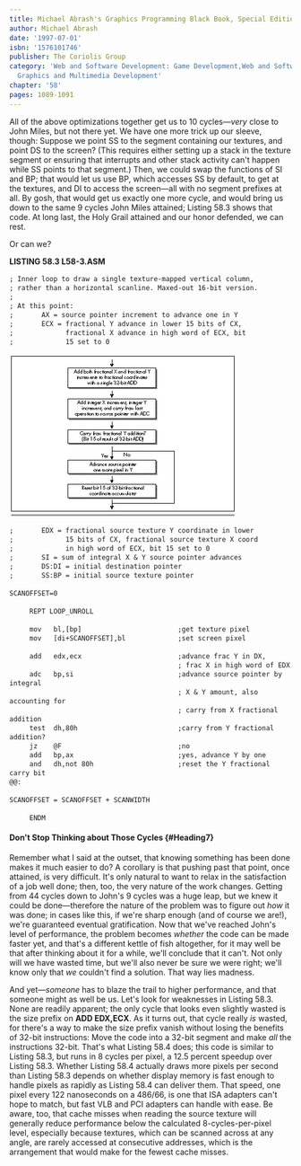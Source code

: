 ```yaml
---
title: Michael Abrash's Graphics Programming Black Book, Special Edition
author: Michael Abrash
date: '1997-07-01'
isbn: '1576101746'
publisher: The Coriolis Group
category: 'Web and Software Development: Game Development,Web and Software Development:
  Graphics and Multimedia Development'
chapter: '58'
pages: 1089-1091
---
```


All of the above optimizations together get us to 10 cycles—*very* close
to John Miles, but not there yet. We have one more trick up our sleeve,
though: Suppose we point SS to the segment containing our textures, and
point DS to the screen? (This requires either setting up a stack in the
texture segment or ensuring that interrupts and other stack activity
can't happen while SS points to that segment.) Then, we could swap the
functions of SI and BP; that would let us use BP, which accesses SS by
default, to get at the textures, and DI to access the screen—all with no
segment prefixes at all. By gosh, that would get us exactly one more
cycle, and would bring us down to the same 9 cycles John Miles attained;
Listing 58.3 shows that code. At long last, the Holy Grail attained and
our honor defended, we can rest.

Or can we?

**LISTING 58.3 L58-3.ASM**

    ; Inner loop to draw a single texture-mapped vertical column,
    ; rather than a horizontal scanline. Maxed-out 16-bit version.
    ;
    ; At this point:
    ;       AX = source pointer increment to advance one in Y
    ;       ECX = fractional Y advance in lower 15 bits of CX,
    ;             fractional X advance in high word of ECX, bit
    ;             15 set to 0

![**Figure 58.7**  *Final method for advancing source texture pointer.*](images/58-07.jpg)

    ;       EDX = fractional source texture Y coordinate in lower
    ;             15 bits of CX, fractional source texture X coord
    ;             in high word of ECX, bit 15 set to 0
    ;       SI = sum of integral X & Y source pointer advances
    ;       DS:DI = initial destination pointer
    ;       SS:BP = initial source texture pointer

    SCANOFFSET=0

         REPT LOOP_UNROLL

         mov   bl,[bp]                        ;get texture pixel
         mov   [di+SCANOFFSET],bl             ;set screen pixel

         add   edx,ecx                        ;advance frac Y in DX,
                                              ; frac X in high word of EDX
         adc   bp,si                          ;advance source pointer by integral
                                              ; X & Y amount, also accounting for
                                              ; carry from X fractional addition
         test  dh,80h                         ;carry from Y fractional addition?
         jz    @F                             ;no
         add   bp,ax                          ;yes, advance Y by one
         and   dh,not 80h                     ;reset the Y fractional carry bit
    @@:

    SCANOFFSET = SCANOFFSET + SCANWIDTH

         ENDM

#### Don't Stop Thinking about Those Cycles {#Heading7}

Remember what I said at the outset, that knowing something has been done
makes it much easier to do? A corollary is that pushing past that point,
once attained, is very difficult. It's only natural to want to relax in
the satisfaction of a job well done; then, too, the very nature of the
work changes. Getting from 44 cycles down to John's 9 cycles was a huge
leap, but we knew it could be done—therefore the nature of the problem
was to figure out *how* it was done; in cases like this, if we're sharp
enough (and of course we are!), we're guaranteed eventual gratification.
Now that we've reached John's level of performance, the problem becomes
*whether* the code can be made faster yet, and that's a different kettle
of fish altogether, for it may well be that after thinking about it for
a while, we'll conclude that it can't. Not only will we have wasted
time, but we'll also never be sure we were right; we'll know only that
*we* couldn't find a solution. That way lies madness.

And yet—*someone* has to blaze the trail to higher performance, and that
someone might as well be us. Let's look for weaknesses in Listing 58.3.
None are readily apparent; the only cycle that looks even slightly
wasted is the size prefix on **ADD EDX,ECX**. As it turns out, that
cycle really *is* wasted, for there's a way to make the size prefix
vanish without losing the benefits of 32-bit instructions: Move the code
into a 32-bit segment and make *all* the instructions 32-bit. That's
what Listing 58.4 does; this code is similar to Listing 58.3, but runs
in 8 cycles per pixel, a 12.5 percent speedup over Listing 58.3. Whether
Listing 58.4 actually draws more pixels per second than Listing 58.3
depends on whether display memory is fast enough to handle pixels as
rapidly as Listing 58.4 can deliver them. That speed, one pixel every
122 nanoseconds on a 486/66, is one that ISA adapters can't hope to
match, but fast VLB and PCI adapters can handle with ease. Be aware,
too, that cache misses when reading the source texture will generally
reduce performance below the calculated 8-cycles-per-pixel level,
especially because textures, which can be scanned across at any angle,
are rarely accessed at consecutive addresses, which is the arrangement
that would make for the fewest cache misses.
